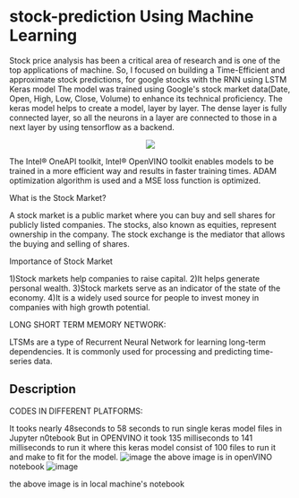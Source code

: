 <h1>stock-prediction Using Machine Learning</h1>
Stock price analysis has been a critical area of research and is one of the top applications of machine.
So, I focused on building a Time-Efficient and approximate stock predictions, for google stocks with the RNN using LSTM Keras model
The model was trained using Google's stock market data(Date, Open, High, Low, Close, Volume) to enhance its technical proficiency.
The keras model helps to create a model, layer by layer. The dense layer is fully connected layer, so all the neurons in a layer are connected to those in a next layer by using tensorflow as a backend.

<p align="center">
  <img src="![tool-thumbnail-beta-oneapi-logo](https://github.com/kamesh0407/stock_market_prediction/assets/108885723/848144f8-f1c7-4f88-8761-5e266d4fc4ca)" alt=" ">
</p>



The Intel® OneAPI toolkit, Intel® OpenVINO toolkit enables models to be trained in a more efficient way and results in faster training times. ADAM optimization algorithm is used and a MSE loss function is optimized.


What is the Stock Market?

A stock market is a public market where you can buy and sell shares for publicly listed companies. 
The stocks, also known as equities, represent ownership in the company.
The stock exchange is the mediator that allows the buying and selling of shares. 


Importance of Stock Market

1)Stock markets help companies to raise capital.
2)It helps generate personal wealth.
3)Stock markets serve as an indicator of the state of the economy.
4)It is a widely used source for people to invest money in companies with high growth potential.

LONG SHORT TERM MEMORY NETWORK:

LTSMs are a type of Recurrent Neural Network for learning long-term dependencies. 
It is commonly used for processing and predicting time-series data. 

<h2>Description</h2>

CODES IN DIFFERENT PLATFORMS:

It tooks nearly 48seconds to 58 seconds to run single keras model files in Jupyter n0tebook
But in OPENVINO it took 135 milliseconds to 141 milliseconds to run it where this keras model consist of 100 files to run it and make to fit for the model.
![image](https://user-images.githubusercontent.com/105495867/225071699-5ec37228-52c1-4280-ab0f-9202d2b5ab42.png)
the above image is in openVINO notebook
![image](https://user-images.githubusercontent.com/105495867/225222368-8dacf339-445f-4b2c-8404-53a0526ef6ca.png)

the above image is in local machine's notebook

